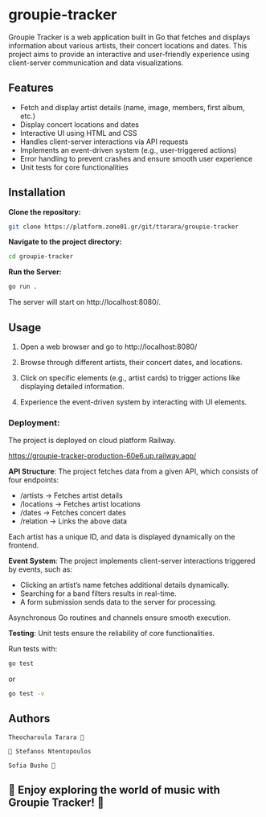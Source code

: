 # groupie-tracker

Groupie Tracker is a web application built in Go that fetches and displays information about various artists, their concert locations and dates. This project aims to provide an interactive and user-friendly experience using client-server communication and data visualizations.

## Features
- Fetch and display artist details (name, image, members, first album, etc.)
- Display concert locations and dates
- Interactive UI using HTML and CSS
- Handles client-server interactions via API requests
- Implements an event-driven system (e.g., user-triggered actions)
- Error handling to prevent crashes and ensure smooth user experience
- Unit tests for core functionalities


## Installation

**Clone the repository:**
```bash
git clone https://platform.zone01.gr/git/ttarara/groupie-tracker
```
**Navigate to the project directory:**
```bash
cd groupie-tracker
```
**Run the Server:**
```bash
go run . 
```
The server will start on http://localhost:8080/.

## Usage

1. Open a web browser and go to http://localhost:8080/ 

2. Browse through different artists, their concert dates, and locations.

3. Click on specific elements (e.g., artist cards) to trigger actions like displaying detailed information.

4. Experience the event-driven system by interacting with UI elements.


### **Deployment**:
The project is deployed on cloud platform Railway.

   https://groupie-tracker-production-60e6.up.railway.app/

**API Structure**:
The project fetches data from a given API, which consists of four endpoints:

- /artists → Fetches artist details
- /locations → Fetches artist locations
- /dates → Fetches concert dates
- /relation → Links the above data

Each artist has a unique ID, and data is displayed dynamically on the frontend.

**Event System**:
The project implements client-server interactions triggered by events, such as:

- Clicking an artist’s name fetches additional details dynamically.
- Searching for a band filters results in real-time.
- A form submission sends data to the server for processing.

Asynchronous Go routines and channels ensure smooth execution.

**Testing**:
Unit tests ensure the reliability of core functionalities.

Run tests with:
```bash
go test
```
or 
```bash
go test -v
```


## Authors
   
    Theocharoula Tarara 🎵

    🎵 Stefanos Ntentopoulos

    Sofia Busho 🎵


## 💃  Enjoy exploring the world of music with Groupie Tracker! 🕺